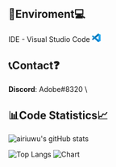 ## :electric_plug:Enviroment:computer:
IDE - Visual Studio Code <img alt="VSCode" width="17px" src="https://raw.githubusercontent.com/Mempler/Mempler/master/assets//visual-studio-code.svg"/>

## :telephone_receiver:Contact:question:

**Discord**: Adobe#8320 \

## :bar_chart:Code Statistics:chart_with_upwards_trend:
![airiuwu's gitHub stats](https://github-readme-stats.vercel.app/api?username=airiuwu&count_private=true&show_icons=true&title_color=954CFF&bg_color=FFFFF2&icon_color=954CFF&hide_border=true)

![Top Langs](https://github-readme-stats.vercel.app/api/top-langs/?username=airiuwu&title_color=954CFF&bg_color=FFFFF2&icon_color=954CFF)
<img alt="Chart" width="330px" src="https://wakatime.com/share/@e73a6c38-2309-4300-8609-63905fd707ca/f0e4b3a1-cb4b-4443-b667-ed37fe52434b.svg"/>
